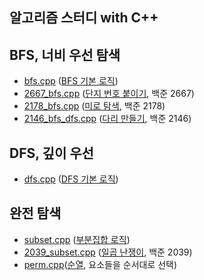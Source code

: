 알고리즘 스터디 with C++
--------------
## BFS, 너비 우선 탐색
 * [bfs.cpp] ([BFS 기본 로직])
 * [2667_bfs.cpp] ([단지 번호 붙이기], 백준 2667)
 * [2178_bfs.cpp] ([미로 탐색], 백준 2178)
 * [2146_bfs_dfs.cpp] ([다리 만들기], 백준 2146)
## DFS, 깊이 우선 
 * [dfs.cpp] ([DFS 기본 로직])
## 완전 탐색
 * [subset.cpp] ([부분집합 로직])
 * [2039_subset.cpp] ([일곱 난쟁이], 백준 2039)
 * [perm.cpp]([순열], 요소들을 순서대로 선택)

[bfs.cpp]: https://github.com/programrubber/algo_dic/blob/master/bfs.cpp
[2667_bfs.cpp]: https://github.com/programrubber/algo_dic/blob/master/2667_bfs.cpp
[2178_bfs.cpp]: https://github.com/programrubber/algo_dic/blob/master/2178_bfs.cpp
[dfs.cpp]: https://github.com/programrubber/algo_dic/blob/master/dfs.cpp
[2146_bfs_dfs.cpp]: https://github.com/programrubber/algo_dic/blob/master/2146_bfs_dfs.cpp
[subset.cpp]: https://github.com/programrubber/algo_dic/blob/master/subset.cpp
[2039_subset.cpp]: https://github.com/programrubber/algo_dic/blob/master/2039_subset.cpp
[perm.cpp]: https://github.com/programrubber/algo_dic/blob/master/perm.cpp

[BFS 기본 로직]: http://www.algocoding.net/graph/traversal/BFS.html
[단지 번호 붙이기]: https://www.acmicpc.net/problem/2667
[미로 탐색]: https://www.acmicpc.net/problem/2178
[DFS 기본 로직]: http://www.algocoding.net/graph/traversal/DFS.html
[다리 만들기]: https://www.acmicpc.net/problem/2146
[부분집합 로직]: http://www.algocoding.net/design/search/subset.html
[일곱 난쟁이]: https://www.acmicpc.net/problem/2309
[순열]: http://www.algocoding.net/design/search/permutation.html
